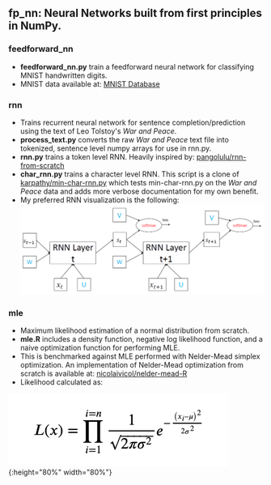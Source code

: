 ## fp_nn: Neural Networks built from first principles in NumPy.

### feedforward_nn
* **feedforward_nn.py** train a feedforward neural network for classifying MNIST
handwritten digits.
* MNIST data available at: [MNIST Database](http://yann.lecun.com/exdb/mnist/)

### rnn
* Trains recurrent neural network for sentence completion/prediction using the
text of Leo Tolstoy's *War and Peace*.
* **process_text.py** converts the raw *War and Peace* text file into tokenized,
sentence level numpy arrays for use in rnn.py. 
* **rnn.py** trains a token level RNN. Heavily inspired by: 
[pangolulu/rnn-from-scratch](https://github.com/pangolulu/rnn-from-scratch)
* **char_rnn.py** trains a character level RNN. This script is a clone of 
[karpathy/min-char-rnn.py](https://gist.github.com/karpathy/d4dee566867f8291f086) 
which tests min-char-rnn.py on the *War and Peace* data and adds more verbose 
documentation for my own benefit.
* My preferred RNN visualization is the following:
![](./imgs/rnn_graph.png)

### mle
* Maximum likelihood estimation of a normal distribution from scratch.
* **mle.R** includes a density function, negative log likelihood function,
and a naive optimization function for performing MLE.
* This is benchmarked against MLE performed with Nelder-Mead simplex optimization.
An implementation of Nelder-Mead optimization from scratch is available at:
[nicolaivicol/nelder-mead-R](https://github.com/nicolaivicol/nelder-mead-R)
* Likelihood calculated as:

![](./imgs/likelihood.png){:height="80%" width="80%"}

